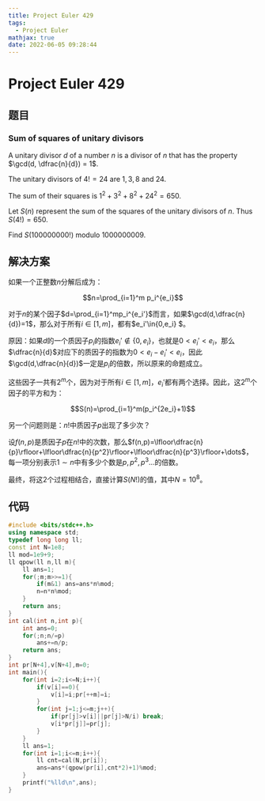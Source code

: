 ```yaml
---
title: Project Euler 429
tags:
  - Project Euler
mathjax: true
date: 2022-06-05 09:28:44
---
```


<escape><!-- more --></escape>

# Project Euler 429

## 题目

### Sum of squares of unitary divisors

A unitary divisor $d$ of a number $n$ is a divisor of $n$ that has the property $\gcd(d, \dfrac{n}{d}) = 1$.

The unitary divisors of $4! = 24$ are $1, 3, 8$ and $24$.

The sum of their squares is $1^2 + 3^2 + 8^2 + 24^2 = 650$.

Let $S(n)$ represent the sum of the squares of the unitary divisors of $n$. Thus $S(4!)=650$.

Find $S(100 000 000!) \text{ modulo } 1 000 000 009$.

## 解决方案

如果一个正整数$n$分解后成为：

$$n=\prod_{i=1}^m p_i^{e_i}$$

对于$n$的某个因子$d=\prod_{i=1}^mp_i^{e_i'}$而言，如果$\gcd(d,\dfrac{n}{d})=1$，那么对于所有$i\in [1,m]$，都有$e_i'\in\{0,e_i\} $。

原因：如果$d$的一个质因子$p_i$的指数$e_i'\notin\{0,e_i\}$，也就是$0<e_i'<e_i$，那么$\dfrac{n}{d}$对应下的质因子的指数为$0<e_i-e_i'<e_i$，因此$\gcd(d,\dfrac{n}{d})$一定是$p_i$的倍数，所以原来的命题成立。

这些因子一共有$2^m$个，因为对于所有$i\in [1,m]$，$e_i'$都有两个选择。因此，这$2^m$个因子的平方和为：

$$S(n)=\prod_{i=1}^m(p_i^{2e_i}+1)$$

另一个问题则是：$n!$中质因子$p$出现了多少次？

设$f(n, p)$是质因子$p$在$n!$中的次数，那么$f(n,p)=\lfloor\dfrac{n}{p}\rfloor+\lfloor\dfrac{n}{p^2}\rfloor+\lfloor\dfrac{n}{p^3}\rfloor+\dots$，每一项分别表示$1\sim n$中有多少个数是$p,p^2,p^3\dots$的倍数。

最终，将这$2$个过程相结合，直接计算$S(N!)$的值，其中$N=10^8$。

## 代码

```C++
#include <bits/stdc++.h>
using namespace std;
typedef long long ll;
const int N=1e8;
ll mod=1e9+9;
ll qpow(ll n,ll m){
    ll ans=1;
    for(;m;m>>=1){
        if(m&1) ans=ans*n%mod;
        n=n*n%mod;
    }
    return ans;
}
int cal(int n,int p){
    int ans=0;
    for(;n;n/=p)
        ans+=n/p;
    return ans;
}
int pr[N+4],v[N+4],m=0;
int main(){
    for(int i=2;i<=N;i++){
        if(v[i]==0){
            v[i]=i;pr[++m]=i;
        }
        for(int j=1;j<=m;j++){
            if(pr[j]>v[i]||pr[j]>N/i) break;
            v[i*pr[j]]=pr[j];
        }
    }
    ll ans=1;
    for(int i=1;i<=m;i++){
        ll cnt=cal(N,pr[i]);
        ans=ans*(qpow(pr[i],cnt*2)+1)%mod;
    }
    printf("%lld\n",ans);
}

```
